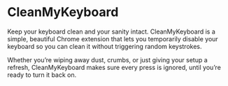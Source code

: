 # CleanMyKeyboard

Keep your keyboard clean and your sanity intact.
CleanMyKeyboard is a simple, beautiful Chrome extension that lets you temporarily disable your keyboard so you can clean it without triggering random keystrokes.

Whether you’re wiping away dust, crumbs, or just giving your setup a refresh, CleanMyKeyboard makes sure every press is ignored, until you’re ready to turn it back on.